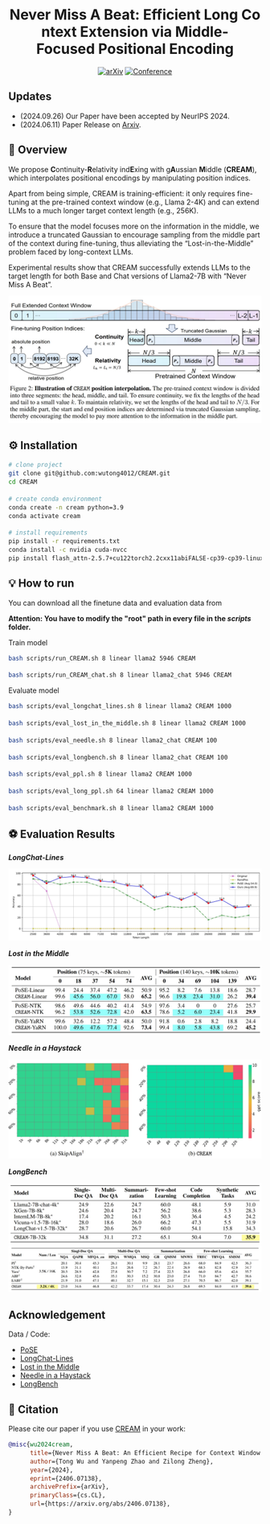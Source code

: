 <div align="center">

# Never Miss A Beat: Efficient Long Context Extension via Middle-Focused Positional Encoding

[![arXiv](https://img.shields.io/badge/arXiv-2406.07138-b31b1b.svg)](https://arxiv.org/abs/2406.07138)
[![Conference](http://img.shields.io/badge/NeurIPS-2024-4b44ce.svg)](https://nips.cc/Conferences/2024)

</div>

## Updates

- (2024.09.26) Our Paper have been accepted by NeurIPS 2024.
- (2024.06.11) Paper Release on [Arxiv](https://arxiv.org/pdf/2406.07138).

## 🚀 Overview

We propose **C**ontinuity-**R**elativity ind**E**xing with g**A**ussian **M**iddle (**CREAM**), which interpolates positional encodings by manipulating position indices. 

Apart from being simple, CREAM is training-efficient: it only requires fine-tuning at the pre-trained context window (e.g., Llama 2-4K) and can extend LLMs to a much longer target context length (e.g., 256K). 

To ensure that the model focuses more on the information in the middle, we introduce a truncated Gaussian to encourage sampling from the middle part of the context during fine-tuning, thus alleviating the “Lost-in-the-Middle” problem faced by long-context LLMs. 

Experimental results show that CREAM successfully extends LLMs to the target length for both Base and Chat versions of Llama2-7B with “Never Miss A Beat”.

<img src='img/framework.png'>

## ⚙️ Installation

```bash
# clone project
git clone git@github.com:wutong4012/CREAM.git
cd CREAM

# create conda environment
conda create -n cream python=3.9
conda activate cream

# install requirements
pip install -r requirements.txt
conda install -c nvidia cuda-nvcc
pip install flash_attn-2.5.7+cu122torch2.2cxx11abiFALSE-cp39-cp39-linux_x86_64.whl

```

## 💡 How to run

You can download all the finetune data and evaluation data from []()

**Attention: You have to modify the "root" path in every file in the *scripts* folder.**

Train model

```bash
bash scripts/run_CREAM.sh 8 linear llama2 5946 CREAM

bash scripts/run_CREAM_chat.sh 8 linear llama2_chat 5946 CREAM
```

Evaluate model

```bash
bash scripts/eval_longchat_lines.sh 8 linear llama2 CREAM 1000

bash scripts/eval_lost_in_the_middle.sh 8 linear llama2 CREAM 1000

bash scripts/eval_needle.sh 8 linear llama2_chat CREAM 100

bash scripts/eval_longbench.sh 8 linear llama2_chat CREAM 100

bash scripts/eval_ppl.sh 8 linear llama2 CREAM 1000

bash scripts/eval_long_ppl.sh 64 linear llama2 CREAM 1000

bash scripts/eval_benchmark.sh 8 linear llama2 CREAM 1000
```

## ⚽ Evaluation Results

***LongChat-Lines***

<img src='img/longchat-lines.png'>

***Lost in the Middle***

<img src='img/lost-in-the-middle.png'>

***Needle in a Haystack***

<img src='img/needle.png'>

***LongBench***

<img src='img/longbench1.png'>
<img src='img/longbench2.png'>

## Acknowledgement

Data / Code: 
- [PoSE](https://github.com/dwzhu-pku/PoSE)
- [LongChat-Lines](https://github.com/abacusai/Long-Context/tree/main/python/eval/longeval) 
- [Lost in the Middle](https://github.com/nelson-liu/lost-in-the-middle)
- [Needle in a Haystack](https://github.com/gkamradt/LLMTest_NeedleInAHaystack)
- [LongBench](https://github.com/THUDM/LongBench)

## 📜 Citation

Please cite our paper if you use [CREAM](https://arxiv.org/abs/2305.09515) in your work:

```bibtex
@misc{wu2024cream,
      title={Never Miss A Beat: An Efficient Recipe for Context Window Extension of Large Language Models with Consistent "Middle" Enhancement}, 
      author={Tong Wu and Yanpeng Zhao and Zilong Zheng},
      year={2024},
      eprint={2406.07138},
      archivePrefix={arXiv},
      primaryClass={cs.CL},
      url={https://arxiv.org/abs/2406.07138}, 
}
```
